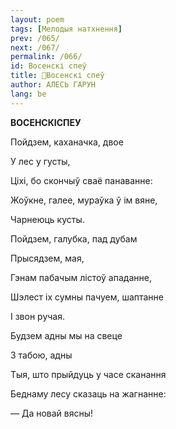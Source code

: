 ```yaml
---
layout: poem
tags: [Мелодыя натхнення]
prev: /065/
next: /067/
permalink: /066/
id: Восенскі спеў
title: 🚧Восенскі спеў
author: АЛЕСЬ ГАРУН
lang: be
---
```



 
**ВОСЕНСКІСПЕУ**

Пойдзем, каханачка, двое

У лес у густы,

Ціхі, бо скончыў сваё панаванне:

Жоўкне, галее, мураўка ў ім вяне,

Чарнеюць кусты.

Пойдзем, галубка, пад дубам

Прысядзем, мая,

Гэнам пабачым лістоў ападанне,

Шэлест іх сумны пачуем, шаптанне

I звон ручая.

Будзем адны мы на свеце

3 табою, адны

Тыя, што прыйдуць у часе сканання

Беднаму лесу сказаць на жагнанне:

— Да новай вясны!
